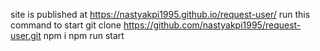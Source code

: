 site is published at https://nastyakpi1995.github.io/request-user/
run this command to start
git clone https://github.com/nastyakpi1995/request-user.git
npm i
npm run start
